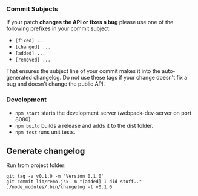 ### Commit Subjects

If your patch **changes the API or fixes a bug** please use one of the
following prefixes in your commit subject:

- `[fixed] ...`
- `[changed] ...`
- `[added] ...`
- `[removed] ...`

That ensures the subject line of your commit makes it into the
auto-generated changelog. Do not use these tags if your change doesn't
fix a bug and doesn't change the public API.

### Development

- `npm start` starts the development server (webpack-dev-server on port 8080).
- `npm build` builds a release and adds it to the dist folder.
- `npm test` runs unit tests.

## Generate changelog

Run from project folder:

    git tag -a v0.1.0 -m 'Version 0.1.0'   
    git commit lib/remo.jsx -m "[added] I did stuff.."
    ./node_modules/.bin/changelog -t v0.1.0     
